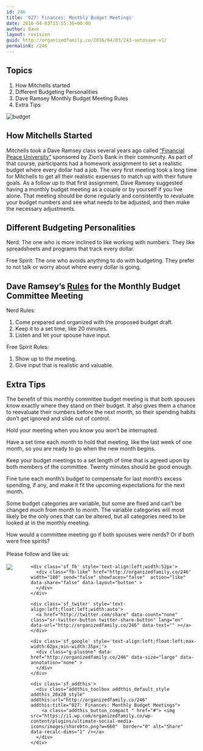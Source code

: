 ```yaml
---
id: 246
title: '027: Finances: Monthly Budget Meetings'
date: 2016-04-03T15:55:36+00:00
author: Dave
layout: revision
guid: http://organizedfamily.co/2016/04/03/243-autosave-v1/
permalink: /246
---
```

## Topics

  1. How Mitchells started
  2. Different Budgeting Personalities
  3. Dave Ramsey Monthly Budget Meeting Rules
  4. Extra Tips

<img src="https://i0.wp.com/organizedfamily.co/wp-content/uploads/2016/04/budget.jpg?w=660" alt="budget" data-recalc-dims="1" /> 

## How Mitchells Started

Mitchells took a Dave Ramsey class several years ago called [&#8220;Financial Peace University&#8221;](http://www.daveramsey.com/fpu/) sponsored by Zion&#8217;s Bank in their community. As part of that course, participants had a homework assignment to set a realistic budget where every dollar had a job. The very first meeting took a long time for Mitchells to get all their realistic expenses to match up with their future goals. As a follow up to that first assignment, Dave Ramsey suggested having a monthly budget meeting as a couple or by yourself if you live alone. That meeting should be done regularly and consistently to revaluate your budget numbers and see what needs to be adjusted, and then make the necessary adjustments.

## Different Budgeting Personalities

Nerd: The one who is more inclined to like working with numbers. They like spreadsheets and programs that track every dollar.

Free Spirit: The one who avoids anything to do with budgeting. They prefer to not talk or worry about where every dollar is going.

## Dave Ramsey&#8217;s [Rules](http://myasburychurch.org/fpu/forms/PDF/budget_committee_rules.pdf) for the Monthly Budget Committee Meeting

Nerd Rules:

  1. Come prepared and organized with the proposed budget draft.
  2. Keep it to a set time, like 20 minutes.
  3. Listen and let your spouse have input.

Free Spirit Rules:

  1. Show up to the meeting.
  2. Give input that is realistic and valuable.

## Extra Tips

The benefit of this monthly committee budget meeting is that both spouses know exactly where they stand on their budget. It also gives them a chance to reevaluate their numbers before the next month, so their spending habits don&#8217;t get ignored and slide out of control.

Hold your meeting when you know you won&#8217;t be interrupted.

Have a set time each month to hold that meeting, like the last week of one month, so you are ready to go when the new month begins.

Keep your budget meetings to a set length of time that is agreed upon by both members of the committee. Twenty minutes should be good enough.

Fine tune each month&#8217;s budget to compensate for last month&#8217;s excess spending, if any, and make it fit the upcoming expectations for the next month.

Some budget categories are variable, but some are fixed and can&#8217;t be changed much from month to month. The variable categories will most likely be the only ones that can be altered, but all categories need to be looked at in the monthly meeting.

How would a committee meeting go if both spouses were nerds? Or if both were free spirits?

<div class='sfsi_Sicons' style='width: 100%; display: inline-block; vertical-align: middle; text-align:left'>
  <div style='margin:0px 8px 0px 0px; line-height: 24px'>
    <span>Please follow and like us:</span>
  </div>
  
  <div class='sfsi_socialwpr'>
    <div class='sf_subscrbe' style='text-align:left;float:left;width:64px'>
      <a href="http://www.specificfeeds.com/widget/emailsubscribe/MTc5ODgx/OA==/" target="_blank"><img src="https://i2.wp.com/organizedfamily.co/wp-content/plugins/ultimate-social-media-icons/images/follow_subscribe.png?w=660" data-recalc-dims="1" /></a>
    </div>
    
    <div class='sf_fb' style='text-align:left;width:52px'>
      <div class="fb-like" href="http://organizedfamily.co/246" width="180" send="false" showfaces="false"  action="like" data-share="false" data-layout="button" >
      </div>
    </div>
    
    <div class='sf_twiter' style='text-align:left;float:left;width:auto'>
      <a href="http://twitter.com/share" data-count="none" class="sr-twitter-button twitter-share-button" lang="en" data-url="http://organizedfamily.co/246" data-text="" ></a>
    </div>
    
    <div class='sf_google' style='text-align:left;float:left;max-width:62px;min-width:35px;'>
      <div class="g-plusone" data-href="http://organizedfamily.co/246" data-size="large" data-annotation="none" >
      </div>
    </div>
    
    <div class='sf_addthis'>
      <div class="addthis_toolbox addthis_default_style addthis_20x20_style" addthis:url="http://organizedfamily.co/246" addthis:title="027: Finances: Monthly Budget Meetings">
        <a class="addthis_button_compact " href="#"> <img src="https://i1.wp.com/organizedfamily.co/wp-content/plugins/ultimate-social-media-icons/images/sharebtn.png?w=660"  border="0" alt="Share" data-recalc-dims="1" /></a>
      </div>
    </div>
  </div>
</div>